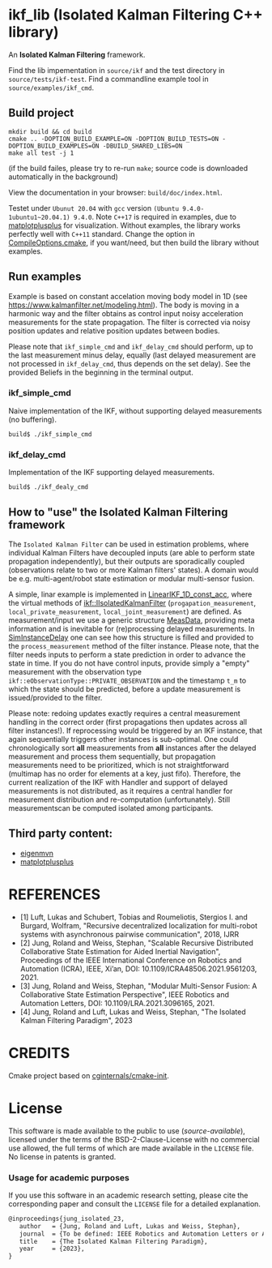 # ikf_lib (Isolated Kalman Filtering C++ library) 

An **Isolated Kalman Filtering** framework. 


Find the lib impementation in `source/ikf` and the test directory in `source/tests/ikf-test`.
Find a commandline example tool in `source/examples/ikf_cmd`.


## Build project

```
mkdir build && cd build
cmake .. -DOPTION_BUILD_EXAMPLE=ON -DOPTION_BUILD_TESTS=ON -DOPTION_BUILD_EXAMPLES=ON -DBUILD_SHARED_LIBS=ON
make all test -j 1
```

(if the build failes, please try to re-run `make`; source code is downloaded automatically in the background) 

View the documentation in your browser: `build/doc/index.html`.


Testet under `Ubunut 20.04` with `gcc`  version `(Ubuntu 9.4.0-1ubuntu1~20.04.1) 9.4.0`. 
Note `C++17` is required in examples, due to [matplotplusplus](https://github.com/alandefreitas/matplotplusplus) for visualization. Without examples, the library works perfectly well with `C++11` standard. 
Change the option in [CompileOptions.cmake](./cmake/CompileOptions.cmake), if you want/need, but then build the library without examples.

## Run examples

Example is based on constant accelation moving body model in 1D (see https://www.kalmanfilter.net/modeling.html). The body is moving in a harmonic way and the filter obtains as control input  noisy acceleration measurements for the state propagation. The filter is corrected via noisy position updates and relative position updates between bodies.   

Please note that `ikf_simple_cmd` and `ikf_delay_cmd` should perform, up to the last measurement minus delay, equally (last delayed measurement are not processed in `ikf_delay_cmd`, thus depends on the set delay). See the provided Beliefs in the beginning in the terminal output.

### ikf_simple_cmd

Naive implementation of the IKF, without supporting delayed measurements (no buffering). 

```
build$ ./ikf_simple_cmd
```

### ikf_delay_cmd

Implementation of the IKF supporting delayed measurements.

```
build$ ./ikf_dealy_cmd
```

## How to "use" the Isolated Kalman Filtering framework

The `Isolated Kalman Filter` can be used in estimation problems, where individual Kalman Filters have decoupled inputs (are able to perform state propagation independently), but their outputs are sporadically coupled (observations relate to two or more Kalman filters' states). A domain would be e.g. multi-agent/robot state estimation or modular multi-sensor fusion.   

A simple, linar example is implemented in [LinearIKF_1D_const_acc](./source/examples/ikf_delay_cmd/include/LinearIKF_1D_const_acc.hpp), where the virtual methods of [ikf::IIsolatedKalmanFilter](./source//ikf/include/ikf/Estimator/IIsolatedKalmanFilter.hpp) (`progapation_measurement`, `local_private_measurement`, `local_joint_measurement`)  are defined. As measurement/input we use a generic structure [MeasData](./source//ikf/include/ikf/Measurement/MeasData.hpp), providing meta information and is inevitable for (re)processing delayed measurements. In [SimInstanceDelay](./source/examples/ikf_delay_cmd/include/SimInstanceDelay.hpp) one can see how this structure is filled and provided to the `process_measurement` method of the filter instance. Please note, that the filter needs inputs to perform a state prediction in order to advance the state in time. If you do not have control inputs, provide simply a "empty"  measurement with the observation type `ikf::eObservationType::PRIVATE_OBSERVATION` and the timestamp `t_m` to which the state should be predicted, before a update measurement is issued/provided to the filter. 


Please note: redoing updates exactly requires a central measurement handling in the correct order (first propagations then updates across all filter instances!). 
If reprocessing would be triggered by an IKF instance,  that again sequentially triggers other instances is sub-optimal. One could chronologically sort **all** measurements from **all** instances after the delayed measurement and process them sequentially, but propagation measurements need to be prioritized, which is not straightforward (multimap has no order for elements at a key, just fifo). Therefore, the current realization of the IKF with Handler and support of delayed measurements is not distributed, as it requires a central handler for
measurement distribution and re-computation (unfortunately). Still measurementscan be computed isolated among participants. 

## Third party content:

* [eigenmvn](https://github.com/beniz/eigenmvn)
* [matplotplusplus](https://github.com/alandefreitas/matplotplusplus)


# REFERENCES

*  [1] Luft, Lukas and Schubert, Tobias and Roumeliotis, Stergios I. and Burgard, Wolfram, "Recursive decentralized localization for multi-robot systems with asynchronous pairwise communication", 2018, IJRR
*  [2] Jung, Roland and Weiss, Stephan, "Scalable Recursive Distributed Collaborative State Estimation for Aided Inertial Navigation", Proceedings of the IEEE International Conference on Robotics and Automation (ICRA), IEEE, Xi’an, DOI: 10.1109/ICRA48506.2021.9561203, 2021.
*  [3] Jung, Roland and Weiss, Stephan, "Modular Multi-Sensor Fusion: A Collaborative State Estimation Perspective", IEEE Robotics and Automation Letters, DOI: 10.1109/LRA.2021.3096165, 2021.
*  [4] Jung, Roland and Luft, Lukas and Weiss, Stephan, "The Isolated Kalman Filtering Paradigm", 2023

# CREDITS

Cmake project based on [cginternals/cmake-init](https://github.com/cginternals/cmake-init).


# License

This software is made available to the public to use (_source-available_), 
licensed under the terms of the BSD-2-Clause-License with no commercial use 
allowed, the full terms of which are made available in the `LICENSE` file. 
No license in patents is granted.

### Usage for academic purposes
If you use this software in an academic research setting, please cite the
corresponding paper and consult the `LICENSE` file for a detailed explanation.

```latex
@inproceedings{jung_isolated_23,
   author   = {Jung, Roland and Luft, Lukas and Weiss, Stephan},
   journal  = {To be defined: IEEE Robotics and Automation Letters or ArXiv},
   title    = {The Isolated Kalman Filtering Paradigm},
   year     = {2023},
}
```
